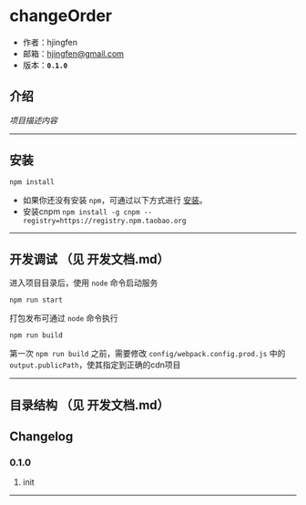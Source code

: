 # changeOrder

* 作者：hjingfen
* 邮箱：hjingfen@gmail.com
* 版本：**`0.1.0`**

## 介绍

_项目描述内容_

---

## 安装

```
npm install
```

- 如果你还没有安装 `npm`，可通过以下方式进行 [安装](https://nodejs.org/en/download/)。
- 安装cnpm `npm install -g cnpm --registry=https://registry.npm.taobao.org`

---

## 开发调试 （见 开发文档.md）

进入项目目录后，使用 `node` 命令启动服务

```
npm run start
```

打包发布可通过 `node` 命令执行


```
npm run build
```

第一次 `npm run build` 之前，需要修改 `config/webpack.config.prod.js` 中的 `output.publicPath`，使其指定到正确的cdn项目

---
## 目录结构 （见 开发文档.md）



## Changelog

### 0.1.0
1. init

---
